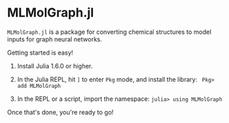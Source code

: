 # MLMolGraph.jl

`MLMolGraph.jl` is a package for converting chemical structures to model inputs for graph neural networks.

Getting started is easy!

1. Install Julia 1.6.0 or higher.

2. In the Julia REPL, hit `]` to enter `Pkg` mode, and install the library:
``` Pkg> add MLMolGraph```

3. In the REPL or a script, import the namespace:
```julia> using MLMolGraph```

Once that's done, you're ready to go!
